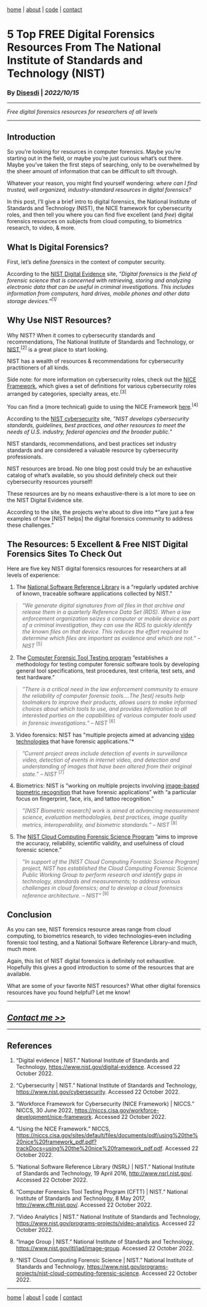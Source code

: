 [home](https://disesdi.github.io/) | [about](https://disesdi.github.io/about.html) | <a href="https://github.com/disesdi/" target="_blank" rel="noopener noreferrer">code</a> | [contact](https://disesdi.github.io/contact.html)


#  5 Top FREE Digital Forensics Resources From The National Institute of Standards and Technology (NIST)


### By <a href="https://disesdi.github.io/contact.html" target="_blank" rel="noopener noreferrer">Disesdi</a> | *2022/10/15*

-------

*Free digital forensics resources for researchers of all levels*

-------


## Introduction


So you’re looking for resources in computer forensics. Maybe you’re starting out in the field, or maybe you’re just curious what’s out there. Maybe you’ve taken the first steps of searching, only to be overwhelmed by the sheer amount of information that can be difficult to sift through.


Whatever your reason, you might find yourself wondering: *where can I find trusted, well organized, industry-standard resources in digital forensics?*


In this post, I’ll give a brief intro to digital forensics, the National Institute of Standards and Technology (NIST), the NICE framework for cybersecurity roles, and then tell you where you can find five excellent (and *free*) digital forensics resources on subjects from cloud computing, to biometrics research, to video, & more.


## What Is Digital Forensics?


First, let’s define *forensics* in the context of computer security. 


According to the [NIST Digital Evidence](https://www.nist.gov/digital-evidence) site, *”Digital forensics is the field of forensic science that is concerned with retrieving, storing and analyzing electronic data that can be useful in criminal investigations. This includes information from computers, hard drives, mobile phones and other data storage devices.”<sup>[1]</sup>*


## Why Use NIST Resources?


Why NIST? When it comes to cybersecurity standards and recommendations, The National Institute of Standards and Technology, or [NIST](https://www.nist.gov/cybersecurity),<sup>[2]</sup> is a great place to start looking.


NIST has a wealth of resources & recommendations for cybersecurity practitioners of all kinds. 


Side note: for more information on cybersecurity roles, check out the [NICE Framework](https://niccs.cisa.gov/workforce-development/nice-framework), which gives a set of definitions for various cybersecurity roles arranged by categories, specialty areas, etc.<sup>[3]</sup>  


You can find a (more technical) guide to using the NICE Framework [here](https://niccs.cisa.gov/sites/default/files/documents/pdf/using%20the%20nice%20framework_pdf.pdf?trackDocs=using%20the%20nice%20framework_pdf.pdf).<sup>[4]</sup> 


According to the [NIST cybersecurity](https://www.nist.gov/cybersecurity) site, *”NIST develops cybersecurity standards, guidelines, best practices, and other resources to meet the needs of U.S. industry, federal agencies and the broader public.”* 


NIST standards, recommendations, and best practices set industry standards and are considered a valuable resource by cybersecurity professionals.


NIST resources are broad. No one blog post could truly be an exhaustive catalog of what’s available, so you should definitely check out their cybersecurity resources yourself!


These resources are by no means exhaustive–there is a lot more to see on the NIST Digital Evidence site. 

According to the site, the projects we’re about to dive into *“are just a few examples of how [NIST helps] the digital forensics community to address these challenges.”


## The Resources: 5 Excellent & Free NIST Digital Forensics Sites To Check Out 


Here are five key NIST digital forensics resources for researchers at all levels of experience:


1. The [National Software Reference Library](http://www.nsrl.nist.gov/) is a "regularly updated archive of known, traceable software applications collected by NIST."

>*”We generate digital signatures from all files in that archive and release them in a quarterly Reference Data Set (RDS). When a law enforcement organization seizes a computer or mobile device as part of a criminal investigation, they can use the RDS to quickly identify the known files on that device. This reduces the effort required to determine which files are important as evidence and which are not.” – NIST* <sup>[5]</sup> 


2. The [Computer Forensic Tool Testing program](http://www.cftt.nist.gov/) ”establishes a methodology for testing computer forensic software tools by developing general tool specifications, test procedures, test criteria, test sets, and test hardware.”

>*”There is a critical need in the law enforcement community to ensure the reliability of computer forensic tools….The [test] results help toolmakers to improve their products, allows users to make informed choices about which tools to use, and provides information to all interested parties on the capabilities of various computer tools used in forensic investigations.” – NIST* <sup>[6]</sup> 


3. Video forensics: NIST has "multiple projects aimed at advancing [video technologies](https://www.nist.gov/programs-projects/video-analytics) that have forensic applications.”* 

>*”Current project areas include detection of events in surveillance video, detection of events in internet video, and detection and understanding of images that have been altered from their original state.” – NIST* <sup>[7]</sup> 


4. Biometrics: NIST is ”working on multiple projects involving [image-based biometric recognition](https://www.nist.gov/itl/iad/image-group) that have forensic applications” with “a particular focus on fingerprint, face, iris, and tattoo recognition.”  

> *”[NIST Biometric research] work is aimed at advancing measurement science, evaluation methodologies, best practices, image quality metrics, interoperability, and biometric standards.” – NIST* <sup>[8]</sup> 


5. The [NIST Cloud Computing Forensic Science Program](https://www.nist.gov/programs-projects/nist-cloud-computing-forensic-science) ”aims to improve the accuracy, reliability, scientific validity, and usefulness of cloud forensic science.”  

>*”In support of the [NIST Cloud Computing Forensic Science Program] project, NIST has established the Cloud Computing Forensic Science Public Working Group to perform research and identify gaps in technology, standards and measurements; to address various challenges in cloud forensics; and to develop a cloud forensics reference architecture. – NIST”*  <sup>[9]</sup>


## Conclusion


As you can see, NIST forensics resource areas range from cloud computing, to biometrics research,  to video technologies–even including forensic tool testing, and a National Software Reference Library–and much, much more.

Again, this list of NIST digital forensics is definitely not exhaustive. Hopefully this gives a good introduction to some of the resources that are available. 

What are some of your favorite NIST resources? What other digital forensics resources have you found helpful? Let me know!

-------


## [*Contact me >>*](https://disesdi.github.io/contact.html)


-------


## References

1. “Digital evidence \| NIST.” National Institute of Standards and Technology, https://www.nist.gov/digital-evidence. Accessed 22 October 2022.


2. “Cybersecurity \| NIST.” National Institute of Standards and Technology, https://www.nist.gov/cybersecurity. Accessed 22 October 2022.


3. “Workforce Framework for Cybersecurity (NICE Framework) \| NICCS.” NICCS, 30 June 2022, https://niccs.cisa.gov/workforce-development/nice-framework. Accessed 22 October 2022.


4. “Using the NICE Framework.” NICCS, https://niccs.cisa.gov/sites/default/files/documents/pdf/using%20the%20nice%20framework_pdf.pdf?trackDocs=using%20the%20nice%20framework_pdf.pdf. Accessed 22 October 2022.


5. “National Software Reference Library (NSRL) \| NIST.” National Institute of Standards and Technology, 19 April 2016, http://www.nsrl.nist.gov/. Accessed 22 October 2022.


6. “Computer Forensics Tool Testing Program (CFTT) \| NIST.” National Institute of Standards and Technology, 8 May 2017, http://www.cftt.nist.gov/. Accessed 22 October 2022.


7. “Video Analytics \| NIST.” National Institute of Standards and Technology, https://www.nist.gov/programs-projects/video-analytics. Accessed 22 October 2022.


8. “Image Group \| NIST.” National Institute of Standards and Technology, https://www.nist.gov/itl/iad/image-group. Accessed 22 October 2022.


9. “NIST Cloud Computing Forensic Science \| NIST.” National Institute of Standards and Technology, https://www.nist.gov/programs-projects/nist-cloud-computing-forensic-science. Accessed 22 October 2022.


-------

[home](https://disesdi.github.io/) | [about](https://disesdi.github.io/about.html) | <a href="https://github.com/disesdi/" target="_blank" rel="noopener noreferrer">code</a> | [contact](https://disesdi.github.io/contact.html)
